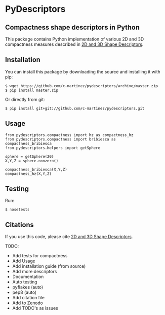 # PyDescriptors
## Compactness shape descriptors in Python

This package contains Python implementation of various 2D and 3D compactness measures described in [2D and 3D Shape Descriptors](http://hdl.handle.net/10036/3026).

## Installation

You can install this package by downloading the source and installing it with pip:
```
$ wget https://github.com/c-martinez/pydescriptors/archive/master.zip
$ pip install master.zip
```

Or directly from git:
```
$ pip install git+git://github.com/c-martinez/pydescriptors.git
```

## Usage
```
from pydescriptors.compactness import hz as compactness_hz
from pydescriptors.compactness import bribiesca as compactness_bribiesca
from pydescriptors.helpers import getSphere

sphere = getSphere(20)
X,Y,Z = sphere.nonzero()

compactness_bribiesca(X,Y,Z)
compactness_hz(X,Y,Z)
```

## Testing
Run:

```
$ nosetests
```

## Citations
If you use this code, please cite [2D and 3D Shape Descriptors](http://hdl.handle.net/10036/3026).

TODO:
 - Add tests for compactness
 - Add Usage
 - Add installation guide (from source)
 - Add more descriptors
 - Documentation
 - Auto testing
 - pyflakes (auto)
 - pep8 (auto)
 - Add citation file
 - Add to Zenodo
 - Add TODO's as issues
